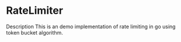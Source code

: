 # RateLimiter
Description This is an demo implementation of rate limiting in go using token bucket algorithm.
